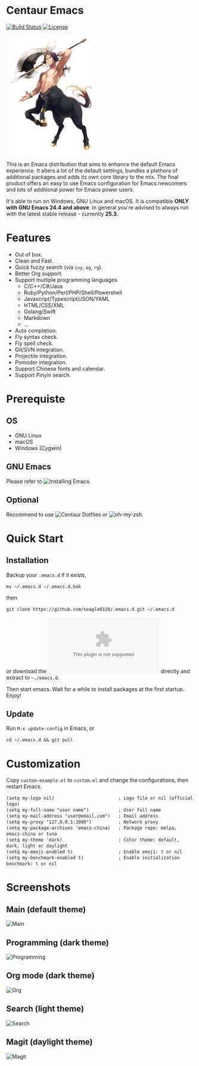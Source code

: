 Centaur Emacs
============================

[![Build
Status](https://travis-ci.org/seagle0128/.emacs.d.svg?branch=master)](https://travis-ci.org/seagle0128/.emacs.d)
[![License](http://img.shields.io/:license-gpl3-blue.svg)](http://www.gnu.org/licenses/gpl-3.0.html)

![Centaur Emacs](logo.png)

This is an Emacs distribution that aims to enhance the default
Emacs experience. It alters a lot of the default settings,
bundles a plethora of additional packages and adds its own core
library to the mix. The final product offers an easy to use Emacs
configuration for Emacs newcomers and lots of additional power for
Emacs power users.

It's able to run on Windows, GNU Linux and macOS. It is compatible **ONLY with
GNU Emacs 24.4 and above**. In general you're advised to always run with the
latest stable release - currently **25.3**.

# Features

- Out of box.
- Clean and Fast.
- Quick fuzzy search (via `ivy`, `ag`, `rg`).
- Better Org support.
- Support multiple programming languages
  - C/C++/C#/Java
  - Ruby/Python/Perl/PHP/Shell/Powershell
  - Javascript/Typescript/JSON/YAML
  - HTML/CSS/XML
  - Golang/Swift
  - Markdown
  - ...
- Auto completion.
- Fly syntax check.
- Fly spell check.
- Git/SVN integration.
- Projectile integration.
- Pomodor integration.
- Support Chinese fonts and calendar.
- Support Pinyin search.

# Prerequiste

## OS

- GNU Linux
- macOS
- Windows (Cygwin)

## GNU Emacs

Please refer to ![Installing Emacs](http://wikemacs.org/index.php/Installing_Emacs).

## Optional

Recommend to use ![Centaur Dotfiles](https://github.com/seagle0128/dotfiles) or
![oh-my-zsh](https://github.com/robbyrussell/oh-my-zsh).

# Quick Start

## Installation

Backup your `.emacs.d` if it exists, 

``` shell
mv ~/.emacs.d ~/.emacs.d.bak
```

then

``` shell
git clone https://github.com/seagle0128/.emacs.d.git ~/.emacs.d
```

or download the ![zip
package](https://github.com/seagle0128/.emacs.d/archive/master.zip) directly and
extract to `~./emacs.d`.

Then start emacs. Wait for a while to install packages at the first startup.
Enjoy!

## Update

Run `M-x update-config` in Emacs, or

``` shell
cd ~/.emacs.d && git pull
```

# Customization

Copy `custom-example.el` to `custom.el` and change the configurations, then
restart Emacs.

``` emacs-lisp
(setq my-logo nil)                        ; Logo file or nil (official logo)
(setq my-full-name "user name")           ; User full name
(setq my-mail-address "user@email.com")   ; Email address
(setq my-proxy "127.0.0.1:1080")          ; Network proxy
(setq my-package-archives 'emacs-china)   ; Package repo: melpa, emacs-china or tuna
(setq my-theme 'dark)                     ; Color theme: default, dark, light or daylight
(setq my-emoji-enabled t)                 ; Enable emoji: t or nil
(setq my-benchmark-enabled t)             ; Enable initialization benchmark: t or nil
```

# Screenshots

## Main (default theme)
![Main](https://user-images.githubusercontent.com/140797/30391180-20bd0ba8-987e-11e7-9cb4-2aa66a6fd69d.png)

## Programming (dark theme)
![Programming](https://user-images.githubusercontent.com/140797/30391182-20c384ba-987e-11e7-8b7d-fd789e622b9f.png)

## Org mode (dark theme)
![Org](https://user-images.githubusercontent.com/140797/30391183-20c37e8e-987e-11e7-9579-c4df71549a76.png)

## Search (light theme)
![Search](https://user-images.githubusercontent.com/140797/30391184-20f47fac-987e-11e7-8be4-9f4e409d65cc.png)

## Magit (daylight theme)
![Magit](https://user-images.githubusercontent.com/140797/30391181-20bd848e-987e-11e7-9cda-3dac2865922e.png)
